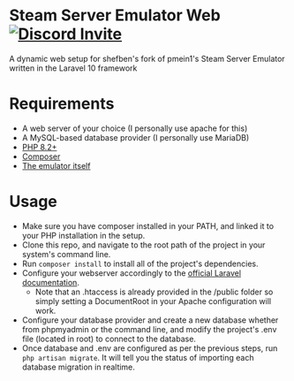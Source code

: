# Steam Server Emulator Web [![Discord Invite](https://discordapp.com/api/guilds/1095748820748488848/widget.png?style=shield)](https://discord.gg/3fhdb2YvZV)
A dynamic web setup for shefben's fork of pmein1's Steam Server Emulator written in the Laravel 10 framework

# Requirements
- A web server of your choice (I personally use apache for this)
- A MySQL-based database provider (I personally use MariaDB)
- [PHP 8.2+](https://www.php.net/downloads)
- [Composer](https://getcomposer.org/)
- [The emulator itself](https://github.com/shefben/stmsrvemu)

# Usage
- Make sure you have composer installed in your PATH, and linked it to your PHP installation in the setup.
- Clone this repo, and navigate to the root path of the project in your system's command line.
- Run `composer install` to install all of the project's dependencies.
- Configure your webserver accordingly to the [official Laravel documentation](https://laravel.com/docs/10.x/deployment).
  - Note that an .htaccess is already provided in the /public folder so simply setting a DocumentRoot in your Apache configuration will work.
- Configure your database provider and create a new database whether from phpmyadmin or the command line, and modify the project's .env file (located in root) to connect to the database.
- Once database and .env are configured as per the previous steps, run `php artisan migrate`. It will tell you the status of importing each database migration in realtime.
